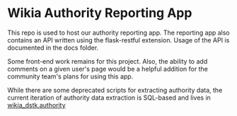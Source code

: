 Wikia Authority Reporting App
=============================

This repo is used to host our authority reporting app. The reporting app also contains an API
written using the flask-restful extension. Usage of the API is documented in the docs folder.

Some front-end work remains for this project. Also, the ability to add comments on a given 
user's page would be a helpful addition for the community team's plans for using this app.

While there are some deprecated scripts for extracting authority data, the current iteration
of authority data extraction is SQL-based and lives in 
[wikia_dstk.authority](https://github.com/Wikia/data-science-toolkit/tree/master/wikia_dstk/authority)